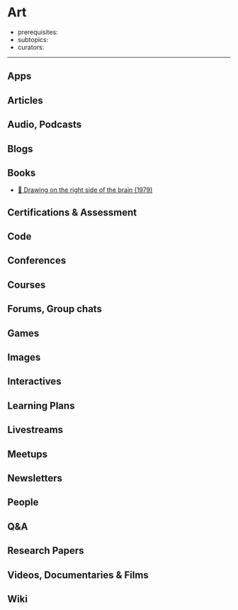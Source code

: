 # Art

- prerequisites:
- subtopics:
- curators:

------

## Apps


## Articles

## Audio, Podcasts

## Blogs

## Books
- [📕 Drawing on the right side of the brain (1979)](http://www.goodreads.com/book/show/627206.The_New_Drawing_on_the_Right_Side_of_the_Brain)


## Certifications & Assessment

## Code

## Conferences

## Courses

## Forums, Group chats

## Games

## Images

## Interactives

## Learning Plans

## Livestreams

## Meetups

## Newsletters

## People

## Q&A

## Research Papers

## Videos, Documentaries & Films

## Wiki
